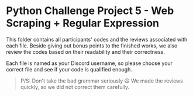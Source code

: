 # Python Challenge Project 5 - Web Scraping + Regular Expression

This folder contains all participants' codes and the reviews associated with each file. Beside giving out bonus points to the finished works, we also review the codes based on their readability and their correctness.

Each file is named as your Discord username, so please choose your correct file and see if your code is qualified enough.

> P/S: Don't take the bad grammar seriously 😃 We made the reviews quickly, so we did not correct them carefully.
